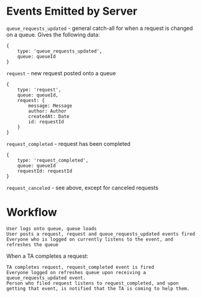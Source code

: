 # Events Emitted by Server

`queue_requests_updated` - general catch-all for when a request is changed on a queue. Gives the following data:
    
    {
        type: 'queue_requests_updated',
        queue: queueId
    }

`request` - new request posted onto a queue

    {
        type: 'request',
        queue: queueId,
        request: {
            message: Message
            author: Author
            createdAt: Date
            id: requestId
        }
    }

`request_completed` - request has been completed

    {
        type: 'request_completed',
        queue: queueId
        requestId: requestId
    }

`request_canceled` - see above, except for canceled requests


# Workflow

    User logs onto queue, queue loads
    User posts a request, request and queue_requests_updated events fired
    Everyone who is logged on currently listens to the event, and refreshes the queue

When a TA completes a request:

    TA completes request, request_completed event is fired
    Everyone logged on refreshes queue upon receiving a queue_requests_updated event.
    Person who filed request listens to request_completed, and upon getting that event, is notified that the TA is coming to help them.
